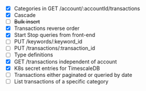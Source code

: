 - [x] Categories in GET /account/:accountId/transactions
- [x] Cascade
- [ ] ~~Bulk insert~~
- [x] Transactions reverse order
- [x] Start Stop queries from front-end
- [ ] PUT /keywords/:keyword_id
- [ ] PUT /transactions/:transaction_id
- [ ] Type definitions
- [x] GET /transactions independent of account
- [x] K8s secret entries for TimescaleDB
- [ ] Transactions either paginated or queried by date
- [ ] List transactions of a specific category
